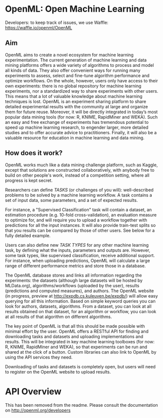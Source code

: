 OpenML: Open Machine Learning
=============================
Developers: to keep track of issues, we use Waffle: https://waffle.io/openml/OpenML

## Aim
OpenML aims to create a novel ecosystem for machine learning experimentation. The current generation of machine learning 
and data mining platforms offers a wide variety of algorithms to process and model all kinds of data. They also offer 
convenient ways for running many experiments to assess, select and fine-tune algorithm performance and optimize workflows. 
On the whole, however, users only have access to their own experiments: there is no global repository for machine learning 
experiments, nor a standardized way to share experiments with other users. This means that a lot of valuable knowledge 
about machine learning techniques is lost. OpenML is an experiment sharing platform to share detailed experimental 
results with the community at large and organize them for future reuse. Moreover, it will be directly integrated in 
today’s most popular data mining tools (for now: R, KNIME, RapidMiner and WEKA). Such an easy and free exchange of 
experiments has tremendous potential to speed up machine learning research, to engender larger, more detailed studies 
and to offer accurate advice to practitioners. Finally, it will also be a valuable resource for education in machine 
learning and data mining.

## How does it work?
OpenML works much like a data mining challenge platform, such as Kaggle, except that solutions are constructed collaboratively, with anybody free to build on other people's work, instead of a competition setting, where all progress is kept secret.

Researchers can define *TASKS* (or challenges of you will):
well-described problems to be solved by a machine learning workflow. A task contains a set of input data, some parameters,
and a set of expected results. 

For instance, a "Supervised Classification" task will contain a dataset, an estimation procedure (e.g. 10-fold cross-validation),
an evaluation measure to optimize for, and will require you to upload a workflow together with predictions for all the
input instances. It will also provide train-test splits so that you results can be compared by those of other users. See
below for a fully detailed example.

Users can also define new *TASK TYPES* for any other machine learning task, by defining what the inputs, parameters and outputs are.
However, some task types, like supervised classification, receive additional support. For instance, when uploading predictions,
OpenML will calculate a large range of different performance metrics and store those in a database.

The OpenML database stores and links all information regarding the experiments: the datasets (although large datasets will
be hosted by MLData.org), algorithms/workflows (uploaded by the user), results (predictions and computed measures), and authors.
The OpenML website (in progress, preview at http://expdb.cs.kuleuven.be/expdb/) will allow easy querying for all this information.
Based on simple keyword queries you can look for authors, datasets, algorithms. From a dataset, you can look at all results obtained
on that dataset, for an algorithm or workflow, you can look at all results of that algorithm on different algorithms.

The key point of OpenML is that all this should be made possible with minimal effort by the user. OpenML offers a 
RESTful API for finding and downloading tasks and datasets and uploading implementations and results. This will be integrated
in key machine learning toolboxes (for now: R, KNIME, RapidMiner and WEKA), so that experiments can be run and shared at 
the click of a button. Custom libraries can also link to OpenML by using the API services they need. 

Downloading of tasks and datasets is completely open, but users will need to register on the OpenML website to upload
results.

# API Overview
This has been removed from the readme. Please consult the documentation on http://openml.org/developers
